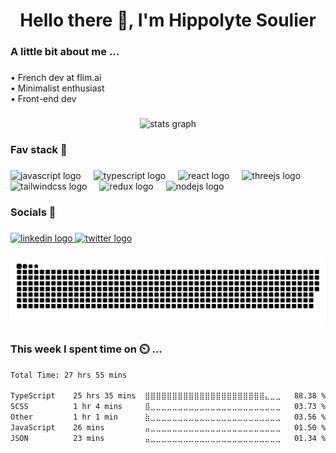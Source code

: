 <h1 align="center">Hello there 👋, I'm Hippolyte Soulier</h1>

###

<h3 align="left">A little bit about me ...</h3>

###

<p align="left">• French dev at flim.ai<br>• Minimalist enthusiast<br>• Front-end dev</p>

###

<div align="center">
  <img src="https://github-readme-stats.vercel.app/api?username=hsoulier&hide_title=false&hide_rank=true&show_icons=true&include_all_commits=true&count_private=true&disable_animations=false&theme=aura&locale=en&hide_border=true&order=1&custom_title=My stats ✨" height="150" alt="stats graph"  />
</div>

###

<h3 align="left">Fav stack 💫</h3>

###

<div align="left">
  <img src="https://cdn.jsdelivr.net/gh/devicons/devicon/icons/javascript/javascript-original.svg" height="40" alt="javascript logo"  />
  <img width="12" />
  <img src="https://cdn.jsdelivr.net/gh/devicons/devicon/icons/typescript/typescript-original.svg" height="40" alt="typescript logo"  />
  <img width="12" />
  <img src="https://cdn.jsdelivr.net/gh/devicons/devicon/icons/react/react-original.svg" height="40" alt="react logo"  />
  <img width="12" />
  <img src="https://cdn.jsdelivr.net/gh/devicons/devicon/icons/threejs/threejs-original.svg" height="40" alt="threejs logo"  />
  <img width="12" />
  <img src="https://cdn.jsdelivr.net/gh/devicons/devicon/icons/tailwindcss/tailwindcss-original-wordmark.svg" height="40" alt="tailwindcss logo"  />
  <img width="12" />
  <img src="https://cdn.jsdelivr.net/gh/devicons/devicon/icons/redux/redux-original.svg" height="40" alt="redux logo"  />
  <img width="12" />
  <img src="https://cdn.jsdelivr.net/gh/devicons/devicon/icons/nodejs/nodejs-original.svg" height="40" alt="nodejs logo"  />
</div>

###

<h3 align="left">Socials 🙌</h3>

###

<div align="left">
  <a href="https://www.linkedin.com/in/hippolyte-soulier/" target="_blank">
    <img src="https://raw.githubusercontent.com/maurodesouza/profile-readme-generator/master/src/assets/icons/social/linkedin/default.svg" width="52" height="40" alt="linkedin logo"  />
  </a>
  <a href="https://twitter.com/HiSoulier" target="_blank">
    <img src="https://raw.githubusercontent.com/maurodesouza/profile-readme-generator/master/src/assets/icons/social/twitter/default.svg" width="52" height="40" alt="twitter logo"  />
  </a>
</div>

###

<img src="https://raw.githubusercontent.com/hsoulier/hsoulier/output/snake.svg" alt="Snake animation" />

###


### This week I spent time on ⏲️ ...

<!--START_SECTION:waka-->

```txt
Total Time: 27 hrs 55 mins

TypeScript    25 hrs 35 mins  ⣿⣿⣿⣿⣿⣿⣿⣿⣿⣿⣿⣿⣿⣿⣿⣿⣿⣿⣿⣿⣿⣿⣄⣀⣀   88.38 %
SCSS          1 hr 4 mins     ⣿⣀⣀⣀⣀⣀⣀⣀⣀⣀⣀⣀⣀⣀⣀⣀⣀⣀⣀⣀⣀⣀⣀⣀⣀   03.73 %
Other         1 hr 1 min      ⣷⣀⣀⣀⣀⣀⣀⣀⣀⣀⣀⣀⣀⣀⣀⣀⣀⣀⣀⣀⣀⣀⣀⣀⣀   03.56 %
JavaScript    26 mins         ⣤⣀⣀⣀⣀⣀⣀⣀⣀⣀⣀⣀⣀⣀⣀⣀⣀⣀⣀⣀⣀⣀⣀⣀⣀   01.50 %
JSON          23 mins         ⣤⣀⣀⣀⣀⣀⣀⣀⣀⣀⣀⣀⣀⣀⣀⣀⣀⣀⣀⣀⣀⣀⣀⣀⣀   01.34 %
```

<!--END_SECTION:waka-->
